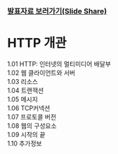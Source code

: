 
### [발표자료 보러가기(Slide Share)](https://www.slideshare.net/ssuser491981/11-http)

# HTTP 개관

1.01 HTTP: 인터넷의 멀티미디어 배달부  
1.02 웹 클라이언트와 서버  
1.03 리소스  
1.04 트랜잭션  
1.05 메시지  
1.06 TCP커넥션  
1.07 프로토콜 버전  
1.08 웹의 구성요소  
1.09 시작의 끝  
1.10 추가정보

